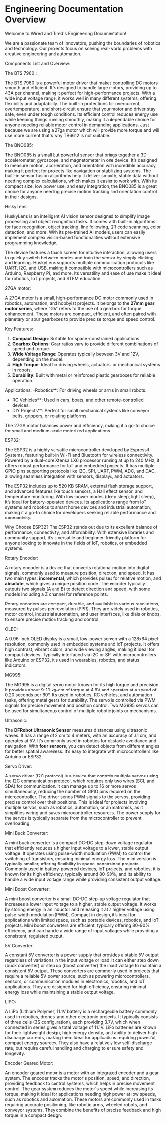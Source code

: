 Engineering Documentation Overview 
=======
Welcome to Wired and Tired's Engineering Documentation!
 
We are a passionate team of innovators, pushing the boundaries of robotics and technology. Our projects focus on solving real-world problems with creative engineering and automation.



Components List and Overview:

The BTS 7960 :

The BTS 7960 is a powerful motor driver that makes controlling DC motors smooth and efficient. It's designed to handle large motors, providing up to 43A per channel, making it perfect for high-performance projects. With a wide input voltage range, it works well in many different systems, offering flexibility and adaptability. The built-in protections for overcurrent, overtemperature, and short-circuit ensure that your motor and driver stay safe, even under tough conditions. Its efficient control reduces energy use while keeping things running smoothly, making it a dependable choice for anyone needing reliable motor control in demanding applications. Just because we are using a 27ga motor which will provide more torque and will use more current that's why TB6612 is not suitable.


The BNO085:

The BNO085 is a small but powerful sensor that brings together a 3D accelerometer, gyroscope, and magnetometer in one device. It’s designed to measure motion, acceleration, and orientation with incredible accuracy, making it perfect for projects like navigation or stabilizing systems. The built-in sensor fusion algorithms help it deliver smooth, stable data without needing complex calculations, which makes it easier to work with. With its compact size, low power use, and easy integration, the BNO085 is a great choice for anyone needing precise motion tracking and orientation control in their designs.


HiskyLens:

HuskyLens is an intelligent AI vision sensor designed to simplify image processing and object recognition tasks. It comes with built-in algorithms for face recognition, object tracking, line following, QR code scanning, color detection, and more. With its pre-trained AI models, users can easily implement complex vision-based functionalities without extensive programming knowledge. 

The device features a touch screen for intuitive interaction, allowing users to quickly switch between modes and train the sensor by simply clicking and learning. HuskyLens supports multiple communication protocols like UART, I2C, and USB, making it compatible with microcontrollers such as Arduino, Raspberry Pi, and more. Its versatility and ease of use make it ideal for robotics, IoT projects, and STEM education.


27GA motor:

A 27GA motor is a small, high-performance DC motor commonly used in robotics, automation, and hobbyist projects. It belongs to the **27mm gear motor series**, where "GA" refers to the use of a gearbox for torque enhancement. These motors are compact, efficient, and often paired with planetary or spur gearboxes to provide precise torque and speed control.

Key Features:
1. **Compact Design**: Suitable for space-constrained applications.
2. **Gearbox Options**: Gear ratios vary to provide different combinations of speed and torque.
3. **Wide Voltage Range**: Operates typically between 3V and 12V, depending on the model.
4. **High Torque**: Ideal for driving wheels, actuators, or mechanical systems in robots.
5. **Durability**: Built with metal or reinforced plastic gearboxes for reliable operation.

Applications:
-Robotics**: For driving wheels or arms in small robots.
- RC Vehicles**: Used in cars, boats, and other remote-controlled devices.
- DIY Projects**: Perfect for small mechanical systems like conveyor belts, grippers, or rotating platforms.

The 27GA motor balances power and efficiency, making it a go-to choice for small and medium-scale motorized applications.



ESP32:

The ESP32 is a highly versatile microcontroller developed by Espressif Systems, featuring built-in Wi-Fi and Bluetooth for wireless connectivity. Powered by a dual-core Xtensa LX6 processor running at up to 240 MHz, it offers robust performance for IoT and embedded projects. It has multiple GPIO pins supporting protocols like I2C, SPI, UART, PWM, ADC, and DAC, allowing seamless integration with sensors, displays, and actuators.

The ESP32 includes up to 520 KB SRAM, external flash storage support, and advanced features like touch sensors, a Hall effect sensor, and temperature monitoring. With low-power modes (deep sleep, light sleep), it’s ideal for battery-operated devices. Its applications range from IoT systems and robotics to smart home devices and industrial automation, making it a go-to choice for developers seeking reliable performance and connectivity.

Why Choose ESP32?
The ESP32 stands out due to its excellent balance of performance, connectivity, and affordability. With extensive libraries and community support, it’s a versatile and beginner-friendly platform for anyone looking to innovate in the fields of IoT, robotics, or embedded systems.



Rotary Encoder:

A rotary encoder is a device that converts rotational motion into digital signals, commonly used to measure position, direction, and speed. It has two main types: **incremental**, which provides pulses for relative motion, and **absolute**, which gives a unique position code. The encoder typically outputs two signals (A and B) to detect direction and speed, with some models including a Z channel for reference points.

Rotary encoders are compact, durable, and available in various resolutions, measured by pulses per revolution (PPR). They are widely used in robotics, motor control, industrial automation, and user interfaces, like dials or knobs, to ensure precise motion tracking and control.



OLED:

A 0.96-inch OLED display is a small, low-power screen with a 128x64 pixel resolution, commonly used in embedded systems and IoT projects. It offers high contrast, vibrant colors, and wide viewing angles, making it ideal for compact devices. Typically interfaced via I2C or SPI with microcontrollers like Arduino or ESP32, it's used in wearables, robotics, and status indicators.


MG995:

The MG995 is a digital servo motor  known for its high torque and precision. It provides about 9-10 kg-cm of torque at 4.8V and operates at a speed of 0.20 seconds per 60°. It’s used in robotics, RC vehicles, and automation tasks, offering metal gears for durability. The servo is controlled via PWM signals for precise movement and position control. Two MG995 servos  can be used for simultaneous control of multiple robotic joints or mechanisms.



Ultrasonic:

The **DFRobot Ultrasonic Sensor** measures distances using ultrasonic waves. It has a range of 2 cm to 4 meters, with an accuracy of ±1 cm, and operates at 5V. It’s commonly used in robotics for obstacle avoidance and navigation. With **four sensors**, you can detect objects from different angles for better spatial awareness. It’s easy to integrate with microcontrollers like Arduino or ESP32.



Servo Driver:

A servo driver (I2C protocol) is a device that controls multiple servos using the I2C communication protocol, which requires only two wires (SCL and SDA) for communication. It can manage up to 16 or more servos simultaneously, reducing the number of GPIO pins required on the microcontroller. The driver sends PWM signals to the servos, providing precise control over their positions. This is ideal for projects involving multiple servos, such as robotics, automation, or animatronics, as it simplifies wiring and saves microcontroller resources. The power supply for the servos is typically separate from the microcontroller to prevent overloading.


Mini Buck Converter:

A mini buck converter is a compact DC-DC step-down voltage regulator that efficiently reduces a higher input voltage to a lower, stable output voltage. It operates using pulse-width modulation (PWM) to control the switching of transistors, ensuring minimal energy loss. The mini version is typically smaller, offering flexibility in space-constrained projects. Commonly used in battery-powered devices, IoT projects, and robotics, it is known for its high efficiency, typically around 80-90%, and its ability to handle a wide input voltage range while providing consistent output voltage.


Mini Boost Converter:

 A mini boost converter is a small DC-DC step-up voltage regulator that increases a lower input voltage to a higher, stable output voltage. It works by storing energy in an inductor and releasing it at a higher voltage using pulse-width modulation (PWM). Compact in design, it’s ideal for applications with limited space, such as portable devices, robotics, and IoT projects. Mini boost converters are efficient, typically offering 80-90% efficiency, and can handle a wide range of input voltages while providing a consistent, regulated output.



5V Converter:

A constant 5V converter is a power supply that provides a stable 5V output regardless of variations in the input voltage or load. It can either step down (buck converter) or step up (boost converter) the input voltage to maintain a consistent 5V output. These converters are commonly used in projects that require a reliable 5V power source, such as powering microcontrollers, sensors, or communication modules in electronics, robotics, and IoT applications. They are designed for high efficiency, ensuring minimal energy loss while maintaining a stable output voltage.


LIPO:

A LiPo (Lithium Polymer) 11.1V battery is a rechargeable battery commonly used in robotics, drones, and other electronic projects. It typically consists of three cells (3S configuration), each providing 3.7V, which when connected in series gives a total voltage of 11.1V. LiPo batteries are known for their lightweight design, high energy density, and ability to deliver high discharge currents, making them ideal for applications requiring powerful, compact energy sources. They also have a relatively low self-discharge rate, but require careful handling and charging to ensure safety and longevity.


Encoder Geared Motor:

An encoder geared motor is a motor with an integrated encoder and a gear system. The encoder tracks the motor's position, speed, and direction, providing feedback to control systems, which helps in precise movement control. The gear system reduces the motor's speed while increasing its torque, making it ideal for applications needing high power at low speeds, such as robotics and automation. These motors are commonly used in tasks requiring accurate positioning, like robotic arms, wheeled robots, and conveyor systems. They combine the benefits of precise feedback and high torque in a compact design.




